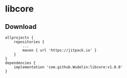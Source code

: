 # libcore
Download
--------

```
allprojects {
	repositories {
		...
		maven { url 'https://jitpack.io' }
	}
}
dependencies {
	implementation 'com.github.Wudelin:libcore:v1.0.0'
}
```
